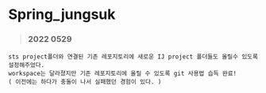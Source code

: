 # Spring_jungsuk

> <h3>2022 0529</h3> 

    sts project폴더와 연결된 기존 레포지토리에 새로운 IJ project 폴더들도 올릴수 있도록 설정해주었다.  
    workspace는 달라졌지만 기존 레포지토리에 올릴 수 있도록 git 사용법 습득 완료!
    ( 이전에는 하다가 충돌이 나서 실패했던 경험이 있다. )
